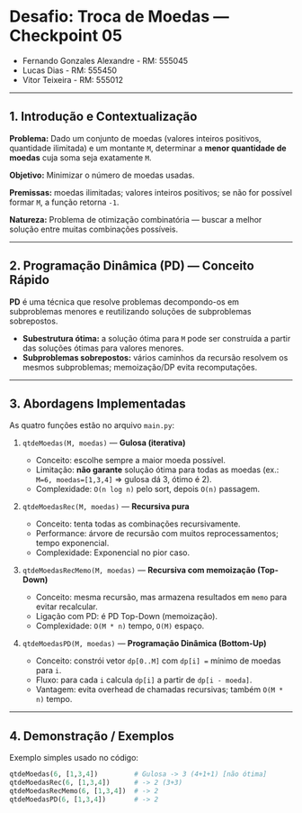 # Desafio: Troca de Moedas — Checkpoint 05

-  Fernando Gonzales Alexandre - RM: 555045 
-  Lucas Dias - RM: 555450 
-  Vitor Teixeira - RM: 555012 

---

## 1. Introdução e Contextualização

**Problema:** Dado um conjunto de moedas (valores inteiros positivos, quantidade ilimitada) e um montante `M`, determinar a **menor quantidade de moedas** cuja soma seja exatamente `M`.

**Objetivo:** Minimizar o número de moedas usadas.

**Premissas:** moedas ilimitadas; valores inteiros positivos; se não for possível formar `M`, a função retorna `-1`.

**Natureza:** Problema de otimização combinatória — buscar a melhor solução entre muitas combinações possíveis.

---

## 2. Programação Dinâmica (PD) — Conceito Rápido

**PD** é uma técnica que resolve problemas decompondo-os em subproblemas menores e reutilizando soluções de subproblemas sobrepostos.

- **Subestrutura ótima:** a solução ótima para `M` pode ser construída a partir das soluções ótimas para valores menores.
- **Subproblemas sobrepostos:** vários caminhos da recursão resolvem os mesmos subproblemas; memoização/DP evita recomputações.

---

## 3. Abordagens Implementadas

As quatro funções estão no arquivo `main.py`:

1. `qtdeMoedas(M, moedas)` — **Gulosa (iterativa)**
   - Conceito: escolhe sempre a maior moeda possível.
   - Limitação: **não garante** solução ótima para todas as moedas (ex.: `M=6, moedas=[1,3,4]` => gulosa dá 3, ótimo é 2).
   - Complexidade: `O(n log n)` pelo sort, depois `O(n)` passagem.

2. `qtdeMoedasRec(M, moedas)` — **Recursiva pura**
   - Conceito: tenta todas as combinações recursivamente.
   - Performance: árvore de recursão com muitos reprocessamentos; tempo exponencial.
   - Complexidade: Exponencial no pior caso.

3. `qtdeMoedasRecMemo(M, moedas)` — **Recursiva com memoização (Top-Down)**
   - Conceito: mesma recursão, mas armazena resultados em `memo` para evitar recalcular.
   - Ligação com PD: é PD Top-Down (memoização).
   - Complexidade: `O(M * n)` tempo, `O(M)` espaço.

4. `qtdeMoedasPD(M, moedas)` — **Programação Dinâmica (Bottom-Up)**
   - Conceito: constrói vetor `dp[0..M]` com `dp[i] =` mínimo de moedas para `i`.
   - Fluxo: para cada `i` calcula `dp[i]` a partir de `dp[i - moeda]`.
   - Vantagem: evita overhead de chamadas recursivas; também `O(M * n)` tempo.

---

## 4. Demonstração / Exemplos

Exemplo simples usado no código:
```py
qtdeMoedas(6, [1,3,4])         # Gulosa -> 3 (4+1+1) [não ótima]
qtdeMoedasRec(6, [1,3,4])      # -> 2 (3+3)
qtdeMoedasRecMemo(6, [1,3,4])  # -> 2
qtdeMoedasPD(6, [1,3,4])       # -> 2
